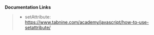 __Documentation Links__
> * setAttribute: <br>
> https://www.tabnine.com/academy/javascript/how-to-use-setattribute/
